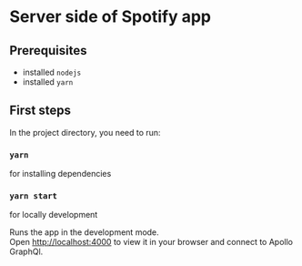 # Server side of Spotify app

## Prerequisites

- installed `nodejs`
- installed `yarn`

## First steps

In the project directory, you need to run:

### `yarn` 
for installing dependencies

### `yarn start`
for locally development

Runs the app in the development mode.\
Open [http://localhost:4000](http://localhost:4000) to view it in your browser and connect to Apollo GraphQl.